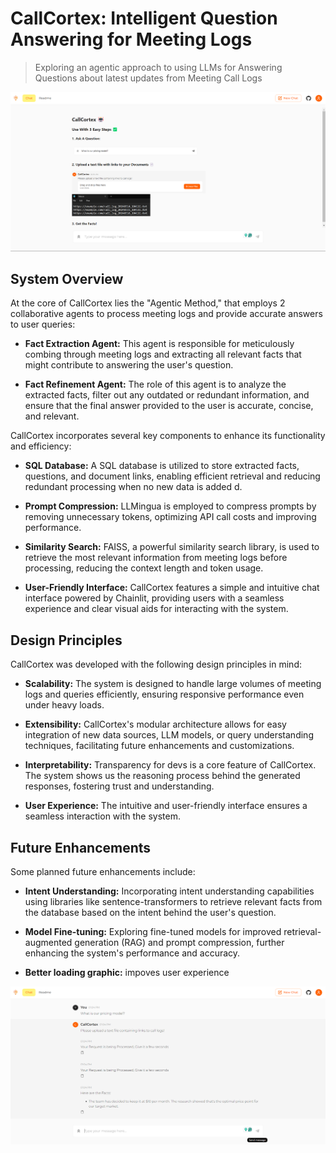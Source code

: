 

# CallCortex: Intelligent Question Answering for Meeting Logs

> Exploring an agentic approach to using LLMs for Answering Questions about latest updates from Meeting Call Logs

![Main UI](image-1.png)

## System Overview

At the core of CallCortex lies the "Agentic Method," that employs 2 collaborative agents to process meeting logs and provide accurate answers to user queries:

- **Fact Extraction Agent:** This agent is responsible for meticulously combing through meeting logs and extracting all relevant facts that might contribute to answering the user's question.

- **Fact Refinement Agent:** The role of this agent is to analyze the extracted facts, filter out any outdated or redundant information, and ensure that the final answer provided to the user is accurate, concise, and relevant.

CallCortex incorporates several key components to enhance its functionality and efficiency:

- **SQL Database:** A SQL database is utilized to store extracted facts, questions, and document links, enabling efficient retrieval and reducing redundant processing when no new data is added   d.

- **Prompt Compression:** LLMingua is employed to compress prompts by removing unnecessary tokens, optimizing API call costs and improving performance.

- **Similarity Search:** FAISS, a powerful similarity search library, is used to retrieve the most relevant information from meeting logs before processing, reducing the context length and token usage.

- **User-Friendly Interface:** CallCortex features a simple and intuitive chat interface powered by Chainlit, providing users with a seamless experience and clear visual aids for interacting with the system.

## Design Principles

CallCortex was developed with the following design principles in mind:

- **Scalability:** The system is designed to handle large volumes of meeting logs and queries efficiently, ensuring responsive performance even under heavy loads.

- **Extensibility:** CallCortex's modular architecture allows for easy integration of new data sources, LLM models, or query understanding techniques, facilitating future enhancements and customizations.

- **Interpretability:** Transparency for devs is a core feature of CallCortex. The system shows us the reasoning process behind the generated responses, fostering trust and understanding.

- **User Experience:** The intuitive and user-friendly interface ensures a seamless interaction with the system.

## Future Enhancements
Some planned future enhancements include:

- **Intent Understanding:** Incorporating intent understanding capabilities using libraries like sentence-transformers to retrieve relevant facts from the database based on the intent behind the user's question.

- **Model Fine-tuning:** Exploring fine-tuned models for improved retrieval-augmented generation (RAG) and prompt compression, further enhancing the system's performance and accuracy.

- **Better loading graphic:** impoves user experience

<!-- ## Getting Started -->
![UI with results](image.png)

